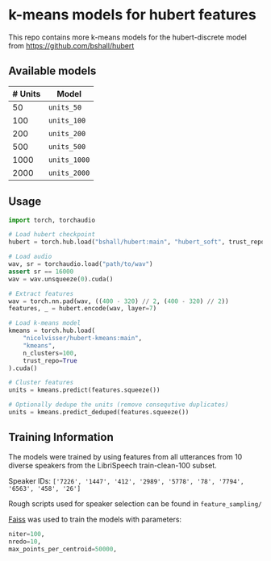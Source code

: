 # k-means models for hubert features

This repo contains more k-means models for the hubert-discrete model from https://github.com/bshall/hubert

## Available models

| # Units | Model        |
| ------- | ------------ |
| 50      | `units_50`   |
| 100     | `units_100`  |
| 200     | `units_200`  |
| 500     | `units_500`  |
| 1000    | `units_1000` |
| 2000    | `units_2000` |

## Usage

```python
import torch, torchaudio

# Load hubert checkpoint
hubert = torch.hub.load("bshall/hubert:main", "hubert_soft", trust_repo=True).cuda()

# Load audio
wav, sr = torchaudio.load("path/to/wav")
assert sr == 16000
wav = wav.unsqueeze(0).cuda()

# Extract features
wav = torch.nn.pad(wav, ((400 - 320) // 2, (400 - 320) // 2))
features, _ = hubert.encode(wav, layer=7)

# Load k-means model
kmeans = torch.hub.load(
    "nicolvisser/hubert-kmeans:main",
    "kmeans",
    n_clusters=100,
    trust_repo=True
).cuda()

# Cluster features
units = kmeans.predict(features.squeeze())

# Optionally dedupe the units (remove consequtive duplicates)
units = kmeans.predict_deduped(features.squeeze())


```

## Training Information

The models were trained by using features from all utterances from 10 diverse speakers from the LibriSpeech train-clean-100 subset.

Speaker IDs: `['7226', '1447', '412', '2989', '5778', '78', '7794', '6563', '458', '26']`

Rough scripts used for speaker selection can be found in `feature_sampling/`

[Faiss](https://github.com/facebookresearch/faiss) was used to train the models with parameters:

```python
niter=100,
nredo=10,
max_points_per_centroid=50000,
```
